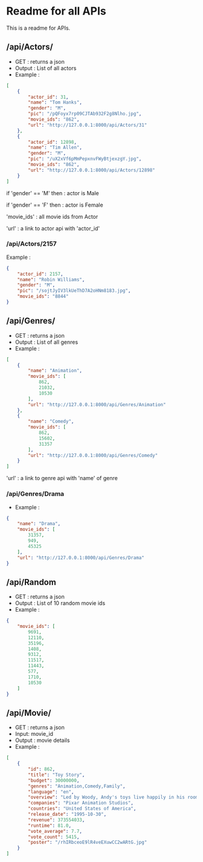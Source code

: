 # Readme for all APIs
This is a readme for APIs.
## /api/Actors/
- GET : returns a json
- Output : List of all actors
- Example :
```json
[
    {
        "actor_id": 31,
        "name": "Tom Hanks",
        "gender": "M",
        "pic": "/pQFoyx7rp09CJTAb932F2g8Nlho.jpg",
        "movie_ids": "862",
        "url": "http://127.0.0.1:8000/api/Actors/31"
    },
    {
        "actor_id": 12898,
        "name": "Tim Allen",
        "gender": "M",
        "pic": "/uX2xVf6pMmPepxnvFWyBtjexzgY.jpg",
        "movie_ids": "862",
        "url": "http://127.0.0.1:8000/api/Actors/12898"
    }
]
```

if 'gender'  == 'M' then : actor is Male

if 'gender'  == 'F' then : actor is Female

'movie_ids' : all movie ids from Actor

'url' : a link to actor api with 'actor_id'

### /api/Actors/2157

Example :
```json
{
    "actor_id": 2157,
    "name": "Robin Williams",
    "gender": "M",
    "pic": "/sojtJyIV3lkUeThD7A2oHNm8183.jpg",
    "movie_ids": "8844"
}
```

## /api/Genres/
- GET : returns a json
- Output : List of all genres
- Example :
```json
[
    {
        "name": "Animation",
        "movie_ids": [
            862,
            21032,
            10530
        ],
        "url": "http://127.0.0.1:8000/api/Genres/Animation"
    },
    {
        "name": "Comedy",
        "movie_ids": [
            862,
            15602,
            31357
        ],
        "url": "http://127.0.0.1:8000/api/Genres/Comedy"
    }
]
```

'url' : a link to genre api with 'name' of genre
### /api/Genres/Drama
- Example :
```json
{
    "name": "Drama",
    "movie_ids": [
        31357,
        949,
        45325
    ],
    "url": "http://127.0.0.1:8000/api/Genres/Drama"
}
```
## /api/Random
- GET : returns a json
- Output : List of 10 random movie ids
- Example :
```json
{
    "movie_ids": [
        9691,
        12110,
        35196,
        1408,
        9312,
        11517,
        11443,
        577,
        1710,
        10530
    ]
}
```
## /api/Movie/
- GET : returns a json
- Input: movie_id
- Output : movie details
- Example :
```json
[
    {
        "id": 862,
        "title": "Toy Story",
        "budget": 30000000,
        "genres": "Animation,Comedy,Family",
        "language": "en",
        "overview": "Led by Woody, Andy's toys live happily in his room until Andy's birthday brings Buzz Lightyear onto the scene. Afraid of losing his place in Andy's heart, Woody plots against Buzz. But when circumstances separate Buzz and Woody from their owner, the duo eventually learns to put aside their differences.",
        "companies": "Pixar Animation Studios",
        "countries": "United States of America",
        "release_date": "1995-10-30",
        "revenue": 373554033,
        "runtime": 81.0,
        "vote_average": 7.7,
        "vote_count": 5415,
        "poster": "/rhIRbceoE9lR4veEXuwCC2wARtG.jpg"
    }
]
```
